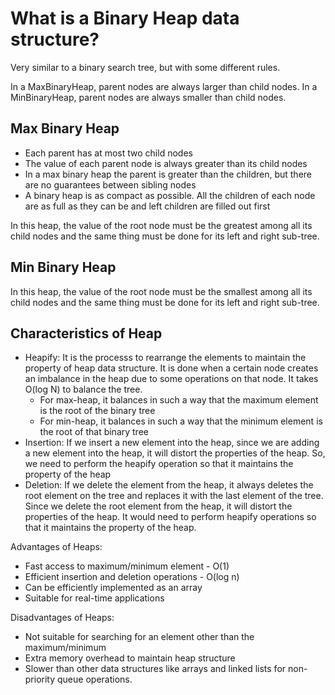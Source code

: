 # What is a Binary Heap data structure?

Very similar to a binary search tree, but with some different rules.

In a MaxBinaryHeap, parent nodes are always larger than child nodes. In a MinBinaryHeap, parent nodes are always smaller than child nodes.

## Max Binary Heap
- Each parent has at most two child nodes
- The value of each parent node is always greater than its child nodes
- In a max binary heap the parent is greater than the children, but there are no guarantees between sibling nodes
- A binary heap is as compact as possible. All the children of each node are as full as they can be and left children are filled out first

In this heap, the value of the root node must be the greatest among all its child nodes and the same thing must be done for its left and right sub-tree. 

## Min Binary Heap
In this heap, the value of the root node must be the smallest among all its child nodes and the same thing must be done for its left and right sub-tree.

## Characteristics of Heap
- Heapify: It is the processs to rearrange the elements to maintain the property of heap data structure. It is done when a certain node creates an imbalance in the heap due to some operations on that node. It takes O(log N) to balance the tree.
    - For max-heap, it balances in such a way that the maximum element is the root of the binary tree
    - For min-heap, it balances in such a way that the minimum element is the root of that binary tree
- Insertion: If we insert a new element into the heap, since we are adding a new element into the heap, it will distort the properties of the heap. So, we need to perform the heapify operation so that it maintains the property of the heap
- Deletion: If we delete the element from the heap, it always deletes the root element on the tree and replaces it with the last element of the tree. Since we delete the root element from the heap, it will distort the properties of the heap. It would need to perform heapify operations so that it maintains the property of the heap.

Advantages of Heaps:
- Fast access to maximum/minimum element - O(1)
- Efficient insertion and deletion operations - O(log n)
- Can be efficiently implemented as an array
- Suitable for real-time applications

Disadvantages of Heaps:
- Not suitable for searching for an element other than the maximum/minimum
- Extra memory overhead to maintain heap structure
- Slower than other data structures like arrays and linked lists for non-priority queue operations.